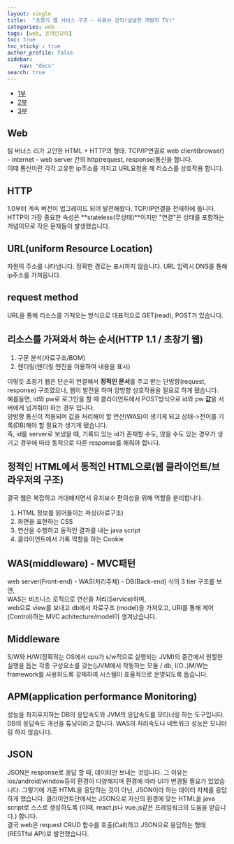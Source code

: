 ```yaml
---
layout: single
title:  "초창기 웹 서비스 구조 - 유튜브 강의(널널한 개발자 TV)"
categories: web
tags: [web, 온라인강의]
toc: true
toc_sticky : true
author_profile: false
sidebar:
    nav: "docs"
search: true
---
```


+ [1부](https://www.youtube.com/watch?v=4Sfned8HLzk)
+ [2부](https://www.youtube.com/watch?v=byR3BcrChT8)
+ [3부](https://www.youtube.com/watch?v=poKkQHUBt9A)

## Web
팀 버너스 리가 고안한 HTML + HTTP의 형태. TCP/IP연결로 web client(browser) -  internet - web server 간의 http(request, response)통신을 합니다.  
이떄 통신이란 각각 고유한 ip주소를 가지고 URL요청을 해 리소스를 상호작용 합니다.

## HTTP
1.0부터 계속 버전이 업그레이드 되어 발전해왔다. TCP/IP연결을 전재하에 둡니다.  
HTTP의 가장 중요한 속성은 **stateless(무상태)**이지만 "연결"은 상태를 포함하는 개념이므로 작은 문제들이 발생했습니다.

## URL(uniform Resource Location)
자원의 주소를 나타냅니다. 정확한 경로는 표시하지 않습니다. URL 입력시 DNS를 통해 ip주소를 가져옵니다.  

## request method
URL을 통해 리소스를 가져오는 방식으로 대표적으로 GET(read), POST가 있습니다.

## 리소스를 가져와서 하는 순서(HTTP 1.1 / 초창기 웹)
1. 구문 분석(자료구조/BOM)
2. 렌더링(렌더링 엔진을 이용하여 내용을 표시)

이렇듯 초창기 웹은 단순히 연결해서 **정적인 문서**를 주고 받는 단방향(request, response) 구조였으나, 웹이 발전을 하며 양방향 상호작용을 필요로 하게 됐습니다.  
예를들면, id와 pw로 로그인을 할 때 클라이언트에서 POST방식으로 id와 pw **값**을 서버에게 넘겨줘야 하는 경우 입니다.  
양방향 통신이 적용되며 값을 처리해야 할 연산(WAS)이 생기게 되고 상태->전이를 기록(DB)해야 할 필요가 생기게 됐습니다.  
즉, id를 server로 보냈을 때, 기록되 있는 id가 존재할 수도, 않을 수도 있는 경우가 생기고 경우에 따라 동적으로 다른 response를 해줘야 합니다.  

## 정적인 HTML에서 동적인 HTML으로(웹 클라이언트/브라우저의 구조)
결국 웹은 복잡하고 거대해지면서 유지보수 편의성을 위해 역할을 분리합니다.

1. HTML 정보를 읽어들이는 파싱(자료구조)
2. 화면을 표현하는 CSS
3. 연산을 수행하고 동적인 결과를 내는 java script
4. 클라이언트에서 기록 역할을 하는 Cookie

## WAS(middleware) - MVC패턴
web server(Front-end) - WAS(처리주체) - DB(Back-end) 식의 3 tier 구조를 보면,  
WAS는 비즈니스 로직으로 연산을 처리(Service)하며,  
web으로 view를 보내고 db에서 자료구조 (model)을 가져오고, URI를 통해 제어(Control)하는 MVC achitecture/model이 생겨났습니다.

## Middleware
S/W와 H/W(정확히는 OS에서 cpu가 s/w적으로 실행되는 JVM)의 중간에서 원할한 실행을 돕는 각종 구성요소를 갖는(jJVM에서 작동하는 모듈 / db, I/O..)M/W는 framework를 사용하도록 강제하여 시스템이 효율적으로 운영되도록 돕습니다.  

## APM(application performance Monitoring)
성능을 좌지우지하는 DB의 응답속도와 JVM의 응답속도를 모티너링 하는 도구입니다. DB의 응답속도 개선을 튜닝이라고 합니다. WAS의 처리속도나 네트워크 성능은 모니터링 하지 않습니다.  

## JSON
JSON은 response로 응답 할 때, 데이터만 보내는 것입니다. 그 이유는 ios/android/window등의 환경이 다양해지며 환경에 따라 UI가 변경될 필요가 있었습니다. 그렇기에 기존 HTML을 응답하는 것이 아닌, JSON이라 하는 데이터 자체를 응답하게 했습니다. 클라이언트단에서는 JSON으로 자신의 환경에 맞는 HTML을 java script로 스스로 생성하도록 (이때, react.js나 vue.js같은 프레임워크의 도움을 받습니다.) 합니다.  
결국 web은 request CRUD 함수를 호출(Call)하고 JSON으로 응답하는 형태(RESTful API)로 발전했습니다.  
